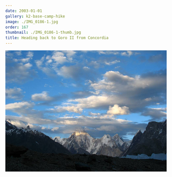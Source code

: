 ```yaml
---
date: 2003-01-01
gallery: k2-base-camp-hike
image: ./IMG_0186-1.jpg
order: 167
thumbnail: ./IMG_0186-1-thumb.jpg
title: Heading back to Goro II from Concordia
---
```


![Heading back to Goro II from Concordia](./IMG_0186-1.jpg)